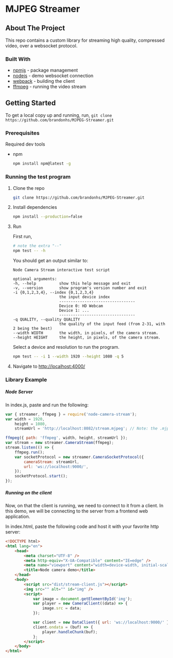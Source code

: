 # MJPEG Streamer

## About The Project

This repo contains a custom library for streaming high quality, compressed video, over a websocket protocol.

### Built With

-   [npmjs](https://www.npmjs.com/) - package management
-   [nodejs](https://nodejs.org/en/) - demo websocket connection
-   [webpack](https://crossbar.io/) - building the client
-   [ffmpeg](https://www.ffmpeg.org/) - running the video stream

## Getting Started

To get a local copy up and running, run, `git clone https://github.com/brandonhs/MJPEG-Streamer.git`

### Prerequisites

Required dev tools

-   npm

    ```sh
    npm install npm@latest -g
    ```

### Running the test program

1.  Clone the repo
    ```sh
    git clone https://github.com/brandonhs/MJPEG-Streamer.git
    ```
2.  Install dependencies

    ```sh
    npm install --production=false
    ```

3.  Run

    First run,

    ```sh
    # note the extra "--"
    npm test -- -h
    ```

    You should get an output similar to:

    ```
    Node Camera Stream interactive test script

    optional arguments:
    -h, --help          show this help message and exit
    -v, --version       show program's version number and exit
    -i {0,1,2,3,4}, --index {0,1,2,3,4}
                        the input device index
                        ---------------------------------
                        Device 0: HD Webcam
                        Device 1: ...
                        ---------------------------------
    -q QUALITY, --quality QUALITY
                        the quality of the input feed (from 2-31, with 2 being the best)
    --width WIDTH       the width, in pixels, of the camera stream.
    --height HEIGHT     the height, in pixels, of the camera stream.

    ```

    Select a device and resolution to run the program.

    ```sh
    npm test -- -i 1 --width 1920 --height 1080 -q 5
    ```

4.  Navigate to [http://localhost:4000/](http://localhost:4000/)

### Library Example

##### Node Server

In index.js, paste and run the following:

```js
var { streamer, ffmpeg } = require('node-camera-stream');
var width = 1920,
    height = 1080,
    streamUrl = 'http://localhost:8082/stream.mjpeg'; // Note: the .mjpeg extension is not necessary

ffmpeg({ path: 'ffmpeg', width, height, streamUrl });
var stream = new streamer.CameraStream(ffmpeg);
stream.listen(() => {
    ffmpeg.run();
    var socketProtocol = new streamer.CameraSocketProtocol({
        cameraStream: streamUrl,
        url: 'ws://localhost:9000/',
    });
    socketProtocol.start();
});
```

##### Running on the client

Now, on that the client is running, we need to connect to it from a client.
In this demo, we will be connecting to the server from a frontend web application.

In index.html, paste the following code and host it with your favorite http server:

```html
<!DOCTYPE html>
<html lang="en">
    <head>
        <meta charset="UTF-8" />
        <meta http-equiv="X-UA-Compatible" content="IE=edge" />
        <meta name="viewport" content="width=device-width, initial-scale=1.0" />
        <title>Node camera demo</title>
    </head>
    <body>
        <script src="dist/stream-client.js"></script>
        <img src="" alt="" id="img" />
        <script>
            var image = document.getElementById('img');
            var player = new CameraClient((data) => {
                image.src = data;
            });

            var client = new DataClient({ url: 'ws://localhost:9000/' });
            client.ondata = (buf) => {
                player.handleChunk(buf);
            };
        </script>
    </body>
</html>
```
